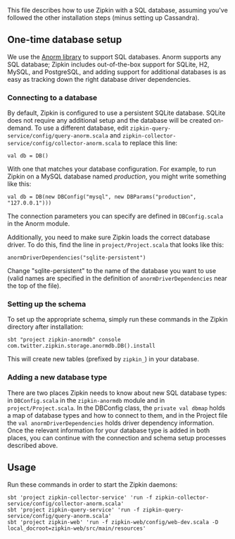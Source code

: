 This file describes how to use Zipkin with a SQL database, assuming you've
followed the other installation steps (minus setting up Cassandra).

## One-time database setup

We use the
[Anorm library](http://www.playframework.com/documentation/2.1.1/ScalaAnorm) to
support SQL databases. Anorm supports any SQL database; Zipkin includes
out-of-the-box support for SQLite, H2, MySQL, and PostgreSQL, and adding support
for additional databases is as easy as tracking down the right database driver
dependencies.

### Connecting to a database

By default, Zipkin is configured to use a persistent SQLite database. SQLite
does not require any additional setup and the database will be created
on-demand. To use a different database, edit
`zipkin-query-service/config/query-anorm.scala` and
`zipkin-collector-service/config/collector-anorm.scala` to replace this line:

    val db = DB()

With one that matches your database configuration. For example, to run Zipkin
on a MySQL database named _production_, you might write something like this:

    val db = DB(new DBConfig("mysql", new DBParams("production", "127.0.0.1")))

The connection parameters you can specify are defined in `DBConfig.scala` in
the Anorm module.

Additionally, you need to make sure Zipkin loads the correct database driver.
To do this, find the line in `project/Project.scala` that looks like this:

    anormDriverDependencies("sqlite-persistent")

Change "sqlite-persistent" to the name of the database you want to use (valid
names are specified in the definition of `anormDriverDependencies` near the top
of the file).

### Setting up the schema

To set up the appropriate schema, simply run these commands in the Zipkin
directory after installation:

    sbt "project zipkin-anormdb" console
    com.twitter.zipkin.storage.anormdb.DB().install

This will create new tables (prefixed by `zipkin_`) in your database.

### Adding a new database type

There are two places Zipkin needs to know about new SQL database types: in
`DBConfig.scala` in the `zipkin-anormdb` module and in `project/Project.scala`.
In the DBConfig class, the `private val dbmap` holds a map of database types
and how to connect to them, and in the Project file the
`val anormDriverDependencies` holds driver dependency information. Once the
relevant information for your database type is added in both places, you can
continue with the connection and schema setup processes described above.

## Usage

Run these commands in order to start the Zipkin daemons:

    sbt 'project zipkin-collector-service' 'run -f zipkin-collector-service/config/collector-anorm.scala'
    sbt 'project zipkin-query-service' 'run -f zipkin-query-service/config/query-anorm.scala'
    sbt 'project zipkin-web' 'run -f zipkin-web/config/web-dev.scala -D local_docroot=zipkin-web/src/main/resources'
